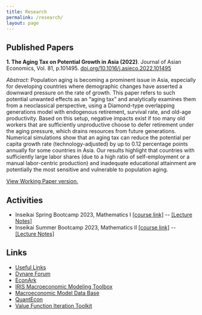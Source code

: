 ```yaml
---
title: Research
permalink: /research/
layout: page
---
```


## Published Papers

**1. The Aging Tax on Potential Growth in Asia (2022)**. Journal of Asian Economics, Vol. 81, p.101495. [doi.org/10.1016/j.asieco.2022.101495](https://doi.org/10.1016/j.asieco.2022.101495)

*Abstract:* Population aging is becoming a prominent issue in Asia, especially for developing countries where demographic changes have asserted a downward pressure on the rate of growth. This paper refers to such potential unwanted effects as an “aging tax” and analytically examines them from a neoclassical perspective, using a Diamond-type overlapping generations model with endogenous retirement, survival rate, and old-age productivity. Based on this setup, negative impacts exist if too many old workers that are sufficiently unproductive choose to defer retirement under the aging pressure, which drains resources from future generations. Numerical simulations show that an aging tax can reduce the potential per capita growth rate (technology-adjusted) by up to 0.12 percentage points annually for some countries in Asia. Our results highlight that countries with sufficiently large labor shares (due to a high ratio of self-employment or a manual labor-centric production) and inadequate educational attainment are potentially the most sensitive and vulnerable to population aging.

[View Working Paper version.](https://docs.google.com/viewer?url=https://www2.econ.tohoku.ac.jp/~PDesign/dp/TUPD-2022-002.pdf)

<!-- ## Working Papers

**1. Fertility, Innovation, and Technological Spillovers in An Endogenous Growth Model with Overlapping Generations**

*Abstract:* With technology and capital accumulation, skill premium has been expected to rise monotonically over time. However, since the late 1970s, Japan's skill premium has exhibited a U-shaped relationship with capital stock per worker. To investigate this puzzle, we build a two-sector Diamond-type overlapping generations (OLG) model with endogenous R\&D-based growth, fertility, education, and skill differentials. The model highlights capital-complimentary technological change, spillover effects from the high-skilled to the low-skilled sector, and the quality of parents' education expenses. Our analysis shows that the skill premium can decrease due to an oversupply of high-skilled workers thanks to a strong child quantity-quality tradeoff enabled by a substantially strong technological spillover effect. However, as the technology and capital stock accumulate, and the high-skilled worker ratio (university advancement rate) stays relatively constant, the skill premium is likely to rise again, thus forming a U-shaped curve. The model's simulations are consistent with Japanese data since 1975. Counterfactual exercises further reveal the importance of spillovers on the steady states of skill premium and capital stock. -->

<!-- **2. Employment Protection, Innovation, and Growth**

**3. Parasite Singles in a Growth Model of Fertility, Education and Labor Choice**

**4. Aggregate Productivity Growth in Vietnam: The Gain From Trade.**

Using the APO data and ADB's Input-Output Table recorded from 2007-2020, I identify and decompose Vietnamese Aggregate Productivity Growth (APG) into Technical Efficiency, Inputs Reallocation Efficiency, and Trade Efficiency. The goal is to see how much trade liberation contributes to economic growth. The prototype version (without trade) was implemented here: [[Rpub]](https://rpubs.com/thanhqtran/775009) -->


## Activities

- Inseikai Spring Bootcamp 2023, Mathematics I [[course link]](https://github.com/thanhqtran/tohoku_bootcamp/tree/main/spring2023) -- [[Lecture Notes]](https://docs.google.com/viewer?url=https://raw.githubusercontent.com/thanhqtran/tohoku_bootcamp/main/spring2023/math/spring_math.pdf)
- Inseikai Summer Bootcamp 2023, Mathematics II [[course link]](https://github.com/thanhqtran/tohoku_bootcamp/tree/main/summer2023) -- [[Lecture Notes]](https://docs.google.com/viewer?url=https://raw.githubusercontent.com/thanhqtran/tohoku_bootcamp/main/summer2023/math/summer_math.pdf)

## Links

- [Useful Links](https://thanhqtran.github.io/useful-links/)
- [Dynare Forum](https://forum.dynare.org/)
- [EconArk](https://econ-ark.org/toolkit)
- [IRIS Macroeconomic Modeling Toolbox](https://iris.igpmn.org/docs/)
- [Macroeconomic Model Data Base](https://www.macromodelbase.com/)
- [QuantEcon](https://quantecon.org/projects/#filter=lecture)
- [Value Function Iteration Toolkit](https://github.com/vfitoolkit/VFIToolkit-matlab) 